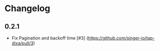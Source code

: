 # Changelog

## 0.2.1
  * Fix Pagination and backoff time [#3] (https://github.com/singer-io/tap-dixa/pull/3) 

